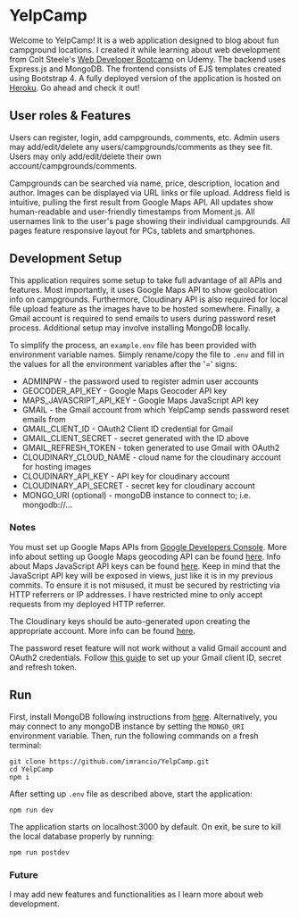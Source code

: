 # YelpCamp
Welcome to YelpCamp! It is a web application designed to blog about fun campground locations. I created it while learning about web development from Colt Steele's [Web Developer Bootcamp](https://www.udemy.com/the-web-developer-bootcamp/) on Udemy. The backend uses Express.js and MongoDB. The frontend consists of EJS templates created using Bootstrap 4. A fully deployed version of the application is hosted on [Heroku](https://quiet-everglades-85480.herokuapp.com). Go ahead and check it out!

## User roles & Features
Users can register, login, add campgrounds, comments, etc. Admin users may add/edit/delete any users/campgrounds/comments as they see fit. Users may only add/edit/delete their own account/campgrounds/comments.

Campgrounds can be searched via name, price, description, location and author. Images can be displayed via URL links or file upload. Address field is intuitive, pulling the first result from Google Maps API. All updates show human-readable and user-friendly timestamps from Moment.js. All usernames link to the user's page showing their individual campgrounds. All pages feature responsive layout for PCs, tablets and smartphones.

## Development Setup
This application requires some setup to take full advantage of all APIs and features. Most importantly, it uses Google Maps API to show geolocation info on campgrounds. Furthermore, Cloudinary API is also required for local file upload feature as the images have to be hosted somewhere. Finally, a Gmail account is required to send emails to users during password reset process. Additional setup may involve installing MongoDB locally.

To simplify the process, an `example.env` file has been provided with environment variable names. Simply rename/copy the file to `.env` and fill in the values for all the environment variables after the '=' signs:

* ADMINPW - the password used to register admin user accounts
* GEOCODER_API_KEY - Google Maps Geocoder API key
* MAPS_JAVASCRIPT_API_KEY - Google Maps JavaScript API key
* GMAIL - the Gmail account from which YelpCamp sends password reset emails from
* GMAIL_CLIENT_ID - OAuth2 Client ID credential for Gmail
* GMAIL_CLIENT_SECRET - secret generated with the ID above
* GMAIL_REFRESH_TOKEN - token generated to use Gmail with OAuth2
* CLOUDINARY_CLOUD_NAME - cloud name for the cloudinary account for hosting images
* CLOUDINARY_API_KEY - API key for cloudinary account
* CLOUDINARY_API_SECRET - secret key for cloudinary account
* MONGO_URI (optional) - mongoDB instance to connect to; i.e. mongodb://...

### Notes
You must set up Google Maps APIs from [Google Developers Console](https://console.developers.google.com/). More info about setting up Google Maps geocoding API can be found [here](https://developers.google.com/maps/documentation/javascript/geocoding). Info about Maps JavaScript API keys can be found [here](https://developers.google.com/maps/documentation/javascript/get-api-key). Keep in mind that the JavaScript API key will be exposed in views, just like it is in my previous commits. To ensure it is not misused, it must be secured by restricting via HTTP referrers or IP addresses. I have restricted mine to only accept requests from my deployed HTTP referrer.

The Cloudinary keys should be auto-generated upon creating the appropriate account. More info can be found [here](https://cloudinary.com/documentation/solution_overview#account_and_api_setup).

The password reset feature will not work without a valid Gmail account and OAuth2 credentials. Follow [this guide](https://medium.com/@nickroach_50526/sending-emails-with-node-js-using-smtp-gmail-and-oauth2-316fe9c790a1) to set up your Gmail client ID, secret and refresh token.

## Run
First, install MongoDB following instructions from [here](https://docs.mongodb.com/v3.2/administration/install-community/). Alternatively, you may connect to any mongoDB instance by setting the `MONGO_URI` environment variable. Then, run the following commands on a fresh terminal:
```
git clone https://github.com/imrancio/YelpCamp.git
cd YelpCamp
npm i
```
After setting up `.env` file as described above, start the application:
```
npm run dev
```
The application starts on localhost:3000 by default. On exit, be sure to kill the local database properly by running:
```
npm run postdev
```

### Future
I may add new features and functionalities as I learn more about web development.
